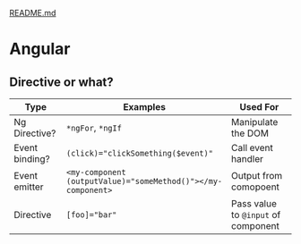 [README.md](README.md)

# Angular

## Directive or what?

| Type           | Examples                           | Used For                            |
|----------------|------------------------------------|-------------------------------------|
| Ng Directive?  | `*ngFor`, `*ngIf`                  | Manipulate the DOM                  |
| Event binding? | `(click)="clickSomething($event)"` | Call event handler                  |
| Event emitter  | `<my-component (outputValue)="someMethod()"></my-component>` | Output from comopoent |
| Directive      | `[foo]="bar"`                      | Pass value to `@input` of component |

